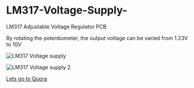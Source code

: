 # LM317-Voltage-Supply-
LM317 Adjustable Voltage Regulator PCB

By rotating the potentiometer, the output voltage can be varied from 1.23V to 10V

![LM317 Voltage supply](https://user-images.githubusercontent.com/72513954/95361242-1b667100-08ea-11eb-87b3-fa7c0a6ebf86.PNG)


![LM317 Voltage supply 2](https://user-images.githubusercontent.com/72513954/95360222-b6f6e200-08e8-11eb-9ade-0ead032e10f5.PNG)


[Lets go to Quora](https://easyeda.com/manasmw333/voltage-supply)

